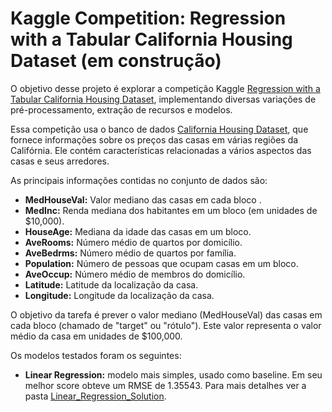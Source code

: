 # Kaggle Competition: Regression with a Tabular California Housing Dataset (em construção)

O objetivo desse projeto é explorar a competição Kaggle [Regression with a Tabular California Housing Dataset](https://www.kaggle.com/competitions/playground-series-s3e1/overview), implementando diversas variações de pré-processamento, extração de recursos e modelos. 

Essa competição usa o banco de dados [California Housing Dataset](https://inria.github.io/scikit-learn-mooc/python_scripts/datasets_california_housing.html), que fornece informações sobre os preços das casas em várias regiões da Califórnia. Ele contém características relacionadas a vários aspectos das casas e seus arredores. 

As principais informações contidas no conjunto de dados são:

- **MedHouseVal:** Valor mediano das casas em cada bloco .
- **MedInc:** Renda mediana dos habitantes em um bloco (em unidades de $10,000).
- **HouseAge:** Mediana da idade das casas em um bloco.
- **AveRooms:** Número médio de quartos por domicílio.
- **AveBedrms:** Número médio de quartos por família.
- **Population:** Número de pessoas que ocupam casas em um bloco.
- **AveOccup:** Número médio de membros do domicílio.
- **Latitude:** Latitude da localização da casa.
- **Longitude:** Longitude da localização da casa.

O objetivo da tarefa é prever o valor mediano (MedHouseVal) das casas em cada bloco (chamado de "target" ou "rótulo"). Este valor representa o valor médio da casa em unidades de $100,000.  

Os modelos testados foram os seguintes:
- **Linear Regression:** modelo mais simples, usado como baseline. Em seu melhor score obteve um RMSE de 1.35543. Para mais detalhes ver a pasta [Linear_Regression_Solution](https://github.com/gallileugenesis/California-Housing-Dataset/tree/main/Linear_Regression_Solution).